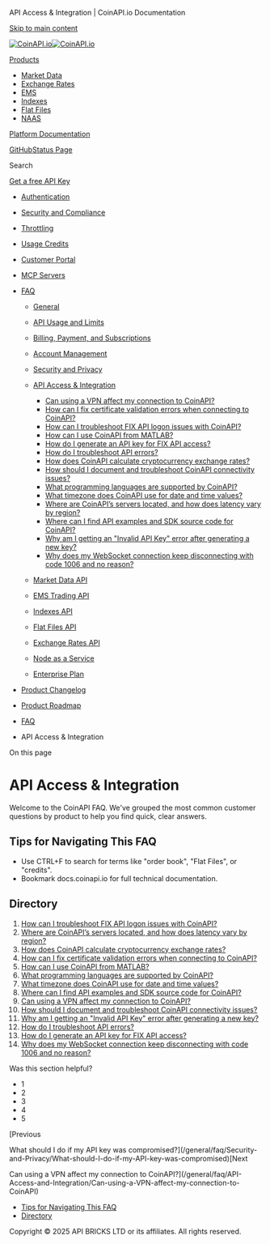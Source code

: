 API Access & Integration | CoinAPI.io Documentation




[Skip to main content](#__docusaurus_skipToContent_fallback)

[![CoinAPI.io](/img/logo.svg)![CoinAPI.io](/img/logo.svg)](https://www.coinapi.io)

[Products](/general/faq/API-Access-and-Integration/)

* [Market Data](/market-data/)
* [Exchange Rates](/exchange-rates-api/)
* [EMS](/ems-api/)
* [Indexes](/indexes-api/)
* [Flat Files](/flat-files-api/)
* [NAAS](/naas-api/)

[Platform Documentation](/general/authentication)

[GitHub](https://github.com/api-bricks/api-bricks-sdk)[Status Page](https://status.coinapi.io)

Search

[Get a free API Key](https://console.coinapi.io/?link=/apikeys/create)

* [Authentication](/general/authentication)
* [Security and Compliance](/general/security)
* [Throttling](/general/throttling)
* [Usage Credits](/general/usage-credits)
* [Customer Portal](/general/customer-portal/)
* [MCP Servers](/general/mcp-servers)
* [FAQ](/general/faq/)

  + [General](/general/faq/general/)
  + [API Usage and Limits](/general/faq/API-Usage-and-Limits/)
  + [Billing, Payment, and Subscriptions](/general/faq/Billing-Payment-and-Subscriptions/)
  + [Account Management](/general/faq/Account-Management/)
  + [Security and Privacy](/general/faq/Security-and-Privacy/)
  + [API Access & Integration](/general/faq/API-Access-and-Integration/)

    - [Can using a VPN affect my connection to CoinAPI?](/general/faq/API-Access-and-Integration/Can-using-a-VPN-affect-my-connection-to-CoinAPI)
    - [How can I fix certificate validation errors when connecting to CoinAPI?](/general/faq/API-Access-and-Integration/How-can-I-fix-certificate-validation-errors)
    - [How can I troubleshoot FIX API logon issues with CoinAPI?](/general/faq/API-Access-and-Integration/How-can-I-troubleshoot-FIX-API-logon-issues-with-CoinAPI)
    - [How can I use CoinAPI from MATLAB?](/general/faq/API-Access-and-Integration/How-can-I-use-CoinAPI-from-MATLAB)
    - [How do I generate an API key for FIX API access?](/general/faq/API-Access-and-Integration/How-do-I-generate-an-API-key-for-FIX-API)
    - [How do I troubleshoot API errors?](/general/faq/API-Access-and-Integration/How-do-I-troubleshoot-API-errors)
    - [How does CoinAPI calculate cryptocurrency exchange rates?](/general/faq/API-Access-and-Integration/How-does-CoinAPI-calculate-cryptocurrency-exchange-rates)
    - [How should I document and troubleshoot CoinAPI connectivity issues?](/general/faq/API-Access-and-Integration/How-should-I-document-and-troubleshoot-CoinAPI-connectivity-issues)
    - [What programming languages are supported by CoinAPI?](/general/faq/API-Access-and-Integration/What-programming-languages-are-supported-by-CoinAPI)
    - [What timezone does CoinAPI use for date and time values?](/general/faq/API-Access-and-Integration/What-timezone-does-CoinAPI-use-for-date-and-time)
    - [Where are CoinAPI’s servers located, and how does latency vary by region?](/general/faq/API-Access-and-Integration/Where-are-CoinAPI-servers-located)
    - [Where can I find API examples and SDK source code for CoinAPI?](/general/faq/API-Access-and-Integration/Where-can-I-find-API-examples-and-SDK-source-code)
    - [Why am I getting an "Invalid API Key" error after generating a new key?](/general/faq/API-Access-and-Integration/Why-am-I-getting-an-invalid-API-Key-error-after-generating-a-new-key)
    - [Why does my WebSocket connection keep disconnecting with code 1006 and no reason?](/general/faq/API-Access-and-Integration/Why-does-my-WebSocket-connection-keep-disconnecting-with-code-1006-and-no-reason)
  + [Market Data API](/general/faq/Market-Data-API/)
  + [EMS Trading API](/general/faq/EMS-Trading-API/)
  + [Indexes API](/general/faq/Indexes-API/)
  + [Flat Files API](/general/faq/Flat-Files-API/)
  + [Exchange Rates API](/general/faq/Exchange-Rates-API/)
  + [Node as a Service](/general/faq/Node-as-a-Service/)
  + [Enterprise Plan](/general/faq/Enterprise-Plan/)
* [Product Changelog](/general/changelog/)
* [Product Roadmap](/general/roadmap)

* [FAQ](/general/faq/)
* API Access & Integration

On this page

API Access & Integration
========================

Welcome to the CoinAPI FAQ. We've grouped the most common customer questions by product to help you find quick, clear answers.

Tips for Navigating This FAQ[​](/general/faq/API-Access-and-Integration/#tips-for-navigating-this-faq "Direct link to Tips for Navigating This FAQ")
----------------------------------------------------------------------------------------------------------------------------------------------------

* Use CTRL+F to search for terms like "order book", "Flat Files", or "credits".
* Bookmark docs.coinapi.io for full technical documentation.

Directory[​](/general/faq/API-Access-and-Integration/#directory "Direct link to Directory")
-------------------------------------------------------------------------------------------

1. [How can I troubleshoot FIX API logon issues with CoinAPI?](https://docs.coinapi.io/general/faq/API-Access-and-Integration/How-can-I-troubleshoot-FIX-API-logon-issues-with-CoinAPI)
2. [Where are CoinAPI’s servers located, and how does latency vary by region?](https://docs.coinapi.io/general/faq/API-Access-and-Integration/Where-are-CoinAPI-servers-located)
3. [How does CoinAPI calculate cryptocurrency exchange rates?](https://docs.coinapi.io/general/faq/API-Access-and-Integration/How-does-CoinAPI-calculate-cryptocurrency-exchange-rates)
4. [How can I fix certificate validation errors when connecting to CoinAPI?](https://docs.coinapi.io/general/faq/API-Access-and-Integration/How-can-I-fix-certificate-validation-errors)
5. [How can I use CoinAPI from MATLAB?](https://docs.coinapi.io/general/faq/API-Access-and-Integration/How-can-I-use-CoinAPI-from-MATLAB)
6. [What programming languages are supported by CoinAPI?](https://docs.coinapi.io/general/faq/API-Access-and-Integration/What-programming-languages-are-supported-by-CoinAPI)
7. [What timezone does CoinAPI use for date and time values?](https://docs.coinapi.io/general/faq/API-Access-and-Integration/What-timezone-does-CoinAPI-use-for-date-and-time)
8. [Where can I find API examples and SDK source code for CoinAPI?](https://docs.coinapi.io/general/faq/API-Access-and-Integration/Where-can-I-find-API-examples-and-SDK-source-code)
9. [Can using a VPN affect my connection to CoinAPI?](https://docs.coinapi.io/general/faq/API-Access-and-Integration/Can-using-a-VPN-affect-my-connection-to-CoinAPI)
10. [How should I document and troubleshoot CoinAPI connectivity issues?](https://docs.coinapi.io/general/faq/API-Access-and-Integration/How-should-I-document-and-troubleshoot-CoinAPI-connectivity-issues)
11. [Why am I getting an "Invalid API Key" error after generating a new key?](https://docs.coinapi.io/general/faq/API-Access-and-Integration/Why-am-I-getting-an-invalid-API-Key-error-after-generating-a-new-key)
12. [How do I troubleshoot API errors?](https://docs.coinapi.io/general/faq/API-Access-and-Integration/How-do-I-troubleshoot-API-errors)
13. [How do I generate an API key for FIX API access?](https://docs.coinapi.io/general/faq/API-Access-and-Integration/How-do-I-generate-an-API-key-for-FIX-API)
14. [Why does my WebSocket connection keep disconnecting with code 1006 and no reason?](https://docs.coinapi.io/general/faq/API-Access-and-Integration/Why-does-my-WebSocket-connection-keep-disconnecting-with-code-1006-and-no-reason)

Was this section helpful?

* 1
* 2
* 3
* 4
* 5

[Previous

What should I do if my API key was compromised?](/general/faq/Security-and-Privacy/What-should-I-do-if-my-API-key-was-compromised)[Next

Can using a VPN affect my connection to CoinAPI?](/general/faq/API-Access-and-Integration/Can-using-a-VPN-affect-my-connection-to-CoinAPI)

* [Tips for Navigating This FAQ](/general/faq/API-Access-and-Integration/#tips-for-navigating-this-faq)
* [Directory](/general/faq/API-Access-and-Integration/#directory)

Copyright © 2025 API BRICKS LTD or its affiliates. All rights reserved.